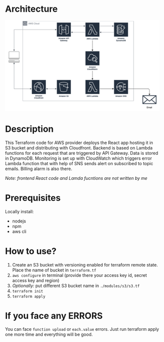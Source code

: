 # Architecture
![alt text](./architecture/architecture.PNG)

# Description
This Terraform code for AWS provider deploys the React app hosting it in S3 bucket and distributing with Cloudfront. Backend is based on Lambda functions for each request that are triggered by API Gateway. Data is stored in DynamoDB. Monitoring is set up with CloudWatch which triggers error Lambda function that with help of SNS sends alert on subscribed to topic emails. Billing alarm is also there.

*Note: frontend React code and Lamda fucntions are not written by me*

# Prerequisites
Locally install:
- nodejs
- npm
- aws cli

# How to use?
1. Create an S3 bucket with versioning enabled for terraform remote state. Place the name of bucket in `terraform.tf`
2. `aws configure` in terminal (provide there your access key id, secret access key and region)
3. *Optionally:* put different S3 bucket name in `./modules/s3/s3.tf`
4. `terraform init`
5. `terraform apply`

# If you face any ERRORS
You can face `function upload` or `each.value` errors. Just run terraform apply one more time and everything will be good.